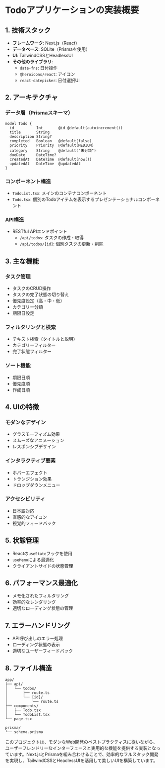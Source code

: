 # Todoアプリケーションの実装概要

## 1. 技術スタック
- **フレームワーク**: Next.js（React）
- **データベース**: SQLite（Prismaを使用）
- **UI**: TailwindCSSとHeadlessUI
- **その他のライブラリ**:
  - `date-fns`: 日付操作
  - `@heroicons/react`: アイコン
  - `react-datepicker`: 日付選択UI

## 2. アーキテクチャ

### データ層（Prismaスキーマ）
```prisma
model Todo {
  id          Int       @id @default(autoincrement())
  title       String
  description String?
  completed   Boolean   @default(false)
  priority    Priority  @default(MEDIUM)
  category    String    @default("未分類")
  dueDate     DateTime?
  createdAt   DateTime  @default(now())
  updatedAt   DateTime  @updatedAt
}
```

### コンポーネント構造
- `TodoList.tsx`: メインのコンテナコンポーネント
- `Todo.tsx`: 個別のTodoアイテムを表示するプレゼンテーショナルコンポーネント

### API構造
- RESTful APIエンドポイント
  - `/api/todos`: タスクの作成・取得
  - `/api/todos/[id]`: 個別タスクの更新・削除

## 3. 主な機能

### タスク管理
- タスクのCRUD操作
- タスクの完了状態の切り替え
- 優先度設定（高・中・低）
- カテゴリー分類
- 期限日設定

### フィルタリングと検索
- テキスト検索（タイトルと説明）
- カテゴリーフィルター
- 完了状態フィルター

### ソート機能
- 期限日順
- 優先度順
- 作成日順

## 4. UIの特徴

### モダンなデザイン
- グラスモーフィズム効果
- スムーズなアニメーション
- レスポンシブデザイン

### インタラクティブ要素
- ホバーエフェクト
- トランジション効果
- ドロップダウンメニュー

### アクセシビリティ
- 日本語対応
- 直感的なアイコン
- 視覚的フィードバック

## 5. 状態管理
- Reactの`useState`フックを使用
- `useMemo`による最適化
- クライアントサイドの状態管理

## 6. パフォーマンス最適化
- メモ化されたフィルタリング
- 効率的なレンダリング
- 適切なローディング状態の管理

## 7. エラーハンドリング
- API呼び出しのエラー処理
- ローディング状態の表示
- 適切なユーザーフィードバック

## 8. ファイル構造
```
app/
├── api/
│   └── todos/
│       ├── route.ts
│       └── [id]/
│           └── route.ts
├── components/
│   ├── Todo.tsx
│   └── TodoList.tsx
└── page.tsx

prisma/
└── schema.prisma
```

このプロジェクトは、モダンなWeb開発のベストプラクティスに従いながら、ユーザーフレンドリーなインターフェースと実用的な機能を提供する実装となっています。Next.jsとPrismaを組み合わせることで、効率的なフルスタック開発を実現し、TailwindCSSとHeadlessUIを活用して美しいUIを構築しています。

